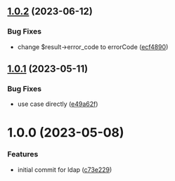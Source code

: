 ## [1.0.2](https://github.com/byteshard/ldap/compare/v1.0.1...v1.0.2) (2023-06-12)


### Bug Fixes

* change $result->error_code to errorCode ([ecf4890](https://github.com/byteshard/ldap/commit/ecf4890b284c2f3907489e9f262eb4dcf975330a))

## [1.0.1](https://github.com/byteshard/ldap/compare/v1.0.0...v1.0.1) (2023-05-11)


### Bug Fixes

* use case directly ([e49a62f](https://github.com/byteshard/ldap/commit/e49a62fef702d7615b7ddb4f95fbd1c4da93d426))

# 1.0.0 (2023-05-08)


### Features

* initial commit for ldap ([c73e229](https://github.com/byteshard/ldap/commit/c73e229ba945f0ddfe04eb556b0b50537c3ebf92))
